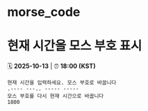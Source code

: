 # morse_code
# 현재 시간을 모스 부호 표시
<!-- MORSE_TIME_START -->
🗓️ **2025-10-13** | ⏰ **18:00 (KST)**

```
현재 시간을 입력하세요. 모스 부호로 바꿉니다
.---- ---.. ----- -----
모스 부호를 다시 현재 시간으로 바꿉니다
1800
```
<!-- MORSE_TIME_END -->
